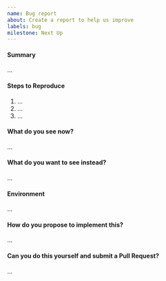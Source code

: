 ```yaml
---
name: Bug report
about: Create a report to help us improve
labels: bug
milestone: Next Up
---
```

<!--
Thanks for submitting a bug report. Please fill the template below,
otherwise we will not be able to process this bug report.
-->

#### Summary
<!-- Summarize the problem in a few sentences: -->

...

#### Steps to Reproduce
<!-- How can we reproduce the problem? -->

1. ...
2. ...
3. ...

<!--
Please upload relevant configuration (as .txt).
If you use the command "ttn-lw-stack config", you can redact sensitive config.
-->

#### What do you see now?
<!--
Please paste terminal output, upload logs (as .txt) or upload screenshots.
-->

...

#### What do you want to see instead?
<!-- Please add some examples or mock-ups if applicable. -->

...

#### Environment
<!--
Your environment: OS/Browser/Gateway/Device/...? Versions? IDs/EUIs?
Paste the output of "ttn-lw-cli version" or "ttn-lw-stack version" if applicable.
-->

...

#### How do you propose to implement this?
<!-- Please think about how this could be fixed. -->

...

#### Can you do this yourself and submit a Pull Request?
<!-- You can also @mention experts if you need help with this. -->

...
